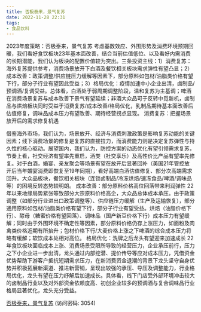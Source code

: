 ```yaml
---
title: 否极泰来，景气复苏
date: 2022-11-28 22:31
tags:
- 食品饮料 
---
```

2023年度策略：否极泰来，景气复苏
考虑基数效应、外围形势及消费环境预期回暖，我们看好食饮板块23年基本面改善，结合当前估值低位、以及看好内需消费的长期潜能，我们认为板块的配置价值较为突出。三条投资主线：1）消费复苏：海外复苏提供参考，消费场景放开下白酒及餐饮相关板块需求弹性有望凸显；2）成本改善：政策调整/供应链压力缓解等因素下，部分原料如包材/油脂类价格有望下行，部分子行业有望因此受益；3）格局优化：疫情加速中小企业出清，卤制品/预调酒/复调受益。总体看，白酒处于弱周期调整阶段，温和复苏为主基调；啤酒在消费场景复苏与成本改善下景气有望延续；非酒大众品可于反转中觅新机，卤制品与烘焙板块同时受益于消费复苏/成本改善/格局优化，乳制品期待基本面改善后估值修复，调味品成本压力有望改善、期待经营拐点显现。
消费复苏：把握场景放开后的需求修复机遇
<!-- more -->
借鉴海外市场，我们认为，场景放开、经济与消费刺激政策是影响复苏动能的关键因素；线下消费场景的修复是复苏的直接拉力，而消费能力则是决定复苏弹性与持久性的核心驱动。展望国内，我们认为，防控方案的动态优化有望引领需求复苏，节奏上看，社交经济有望率先重启，酒类（社交享乐）及高性价比产品有望率先修复。对于白酒，婚宴、亲友聚会等场景有望在放开后显著回补（美国21年管控放开后当年婚宴消费即恢复至19年同期），看好高端白酒估值修复、部分次高端需求回升。大众品板块，餐饮相关板块（连锁卤制品/冷冻烘焙/速冻食品/啤酒/调味品等）的困境反转态势较明朗。
成本改善：部分原料价格高位回落带来利润弹性
22年以来地缘局势紧张等致部分大宗原料价格高企，大众品总体成本承压。由于政策调整（如部分行业进出口政策调整等）、供应链压力缓解（生产及运输恢复），部分通用原料如包材/油脂类价格有望下行，部分子行业有望受益。烘焙（油脂价格下行）、酵母（糖蜜价格有望回落）、调味品（国产新豆价格下行）成本压力有望缓解；同时由于外围环境不确定性等因素，部分原料价格仍存上涨压力，如面粉及肉禽类价格近期有所抬升；包材价格下行/大麦价格上涨之下啤酒的综合成本压力将略有缓解；软饮成本处相对高位。
格局优化：洗牌之后龙头有望迎来加速成长
22年食饮板块面临成本上涨、消费场景受限所导致的经营压力，企业承压前行，压力之下小企业进一步出清，龙头通过内部挖潜、提价传导等应对成本压力，凭借资金优势帮助下游客户抵抗短期需求压力，在新消费资金退潮的背景下龙头坚守自身优势并积极拓展新渠道、推进新营销，呈现出较强的承压、导压及调整能力，行业格局优化，龙头有望在压力纾解后加速成长。具体看，线下门店受外部环境冲击较大的卤制品行业以及对外部资金依赖度高、初创企业较多的预调酒与复合调味品行业格局显著优化，龙头充分受益。

[否极泰来，景气复苏](https://url12.ctfile.com/f/3948612-735512716-9b97fd?p=3054)
(访问密码: 3054)

